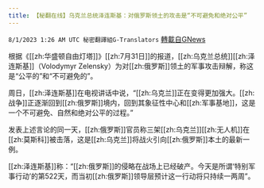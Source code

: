 ```yaml
---
title: 【秘翻在线】乌克兰总统泽连斯基：对俄罗斯领土的攻击是“不可避免和绝对公平”
---
```

`8/1/2023 1:26 AM UTC 秘密翻譯組G-Translators` [轉載自GNews](https://gnews.org/articles/1507197)

根据《[[zh:华盛顿自由灯塔]]》[[zh:7月31日]]的报道，[[zh:乌克兰总统]][[zh:泽连斯基]]（Volodymyr Zelensky）为对[[zh:俄罗斯]]领土的军事攻击辩解，称这是“公平的”和“不可避免的”。

周日，[[zh:泽连斯基]]在电视讲话中说，“[[zh:乌克兰]]正在变得更加强大。[[zh:战争]]正逐渐回到[[zh:俄罗斯]]境内，回到其象征性中心和[[zh:军事基地]]，这是一个不可避免、自然和绝对公平的过程。”

发表上述言论的同一天，[[zh:俄罗斯]]官员称三架[[zh:乌克兰]][[zh:无人机]]在[[zh:莫斯科]]被击落，这是[[zh:乌克兰]]将战火引向[[zh:俄罗斯]]本土的最新一例。

[[zh:泽连斯基]]称：“[[zh:俄罗斯]]的侵略在战场上已经破产。今天是所谓‘特别军事行动’的第522天，而当初[[zh:俄罗斯]]领导层预计这一行动将只持续一两周”。
